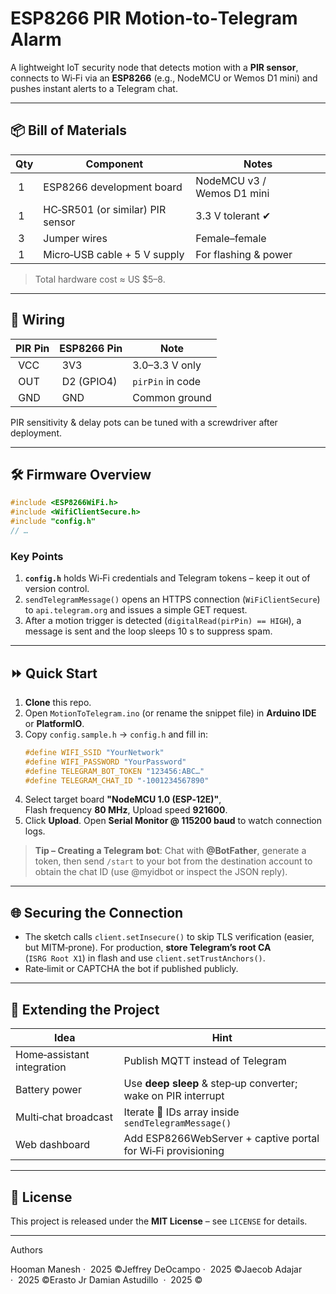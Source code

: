 # ESP8266 PIR Motion‑to‑Telegram Alarm

A lightweight IoT security node that detects motion with a **PIR sensor**, connects to Wi‑Fi via an **ESP8266** (e.g., NodeMCU or Wemos D1 mini) and pushes instant alerts to a Telegram chat.

---

## 📦 Bill of Materials
| Qty | Component | Notes |
|-----|-----------|-------|
| 1 | ESP8266 development board | NodeMCU v3 / Wemos D1 mini |
| 1 | HC‑SR501 (or similar) PIR sensor | 3.3 V tolerant ✔︎ |
| 3 | Jumper wires | Female–female |
| 1 | Micro‑USB cable + 5 V supply | For flashing & power |

> Total hardware cost ≈ US $5–8.

---

## 🔌 Wiring
| PIR Pin | ESP8266 Pin | Note |
|---------|------------|------|
| VCC | 3V3 | 3.0–3.3 V only |
| OUT | D2 (GPIO4) | `pirPin` in code |
| GND | GND | Common ground |

PIR sensitivity & delay pots can be tuned with a screwdriver after deployment.

---

## 🛠️ Firmware Overview
```cpp
#include <ESP8266WiFi.h>
#include <WifiClientSecure.h>
#include "config.h"
// …
```
### Key Points
1. **`config.h`** holds Wi‑Fi credentials and Telegram tokens – keep it out of version control.
2. `sendTelegramMessage()` opens an HTTPS connection (`WiFiClientSecure`) to `api.telegram.org` and issues a simple GET request.
3. After a motion trigger is detected (`digitalRead(pirPin) == HIGH`), a message is sent and the loop sleeps 10 s to suppress spam.

---

## ⏩ Quick Start
1. **Clone** this repo.
2. Open `MotionToTelegram.ino` (or rename the snippet file) in **Arduino IDE** or **PlatformIO**.
3. Copy `config.sample.h` → `config.h` and fill in:
   ```c
   #define WIFI_SSID "YourNetwork"
   #define WIFI_PASSWORD "YourPassword"
   #define TELEGRAM_BOT_TOKEN "123456:ABC…"
   #define TELEGRAM_CHAT_ID "‑1001234567890"
   ```
4. Select target board **"NodeMCU 1.0 (ESP‑12E)"**, Flash frequency **80 MHz**, Upload speed **921600**.
5. Click **Upload**. Open **Serial Monitor @ 115200 baud** to watch connection logs.

> **Tip – Creating a Telegram bot**: Chat with **@BotFather**, generate a token, then send `/start` to your bot from the destination account to obtain the chat ID (use @myidbot or inspect the JSON reply).

---

## 🌐 Securing the Connection
- The sketch calls `client.setInsecure()` to skip TLS verification (easier, but MITM‑prone). For production, **store Telegram’s root CA** (`ISRG Root X1`) in flash and use `client.setTrustAnchors()`.
- Rate‑limit or CAPTCHA the bot if published publicly.

---

## 🔄 Extending the Project
| Idea | Hint |
|------|------|
| Home‑assistant integration | Publish MQTT instead of Telegram |
| Battery power | Use **deep sleep** & step‑up converter; wake on PIR interrupt |
| Multi‑chat broadcast | Iterate 💬 IDs array inside `sendTelegramMessage()` |
| Web dashboard | Add ESP8266WebServer + captive portal for Wi‑Fi provisioning |

---

## 📝 License
This project is released under the **MIT License** – see `LICENSE` for details.

---

Authors

Hooman Manesh  ·  2025 ©Jeffrey DeOcampo  ·  2025 ©Jaecob Adajar  ·  2025 ©Erasto Jr Damian Astudillo  ·  2025 ©
